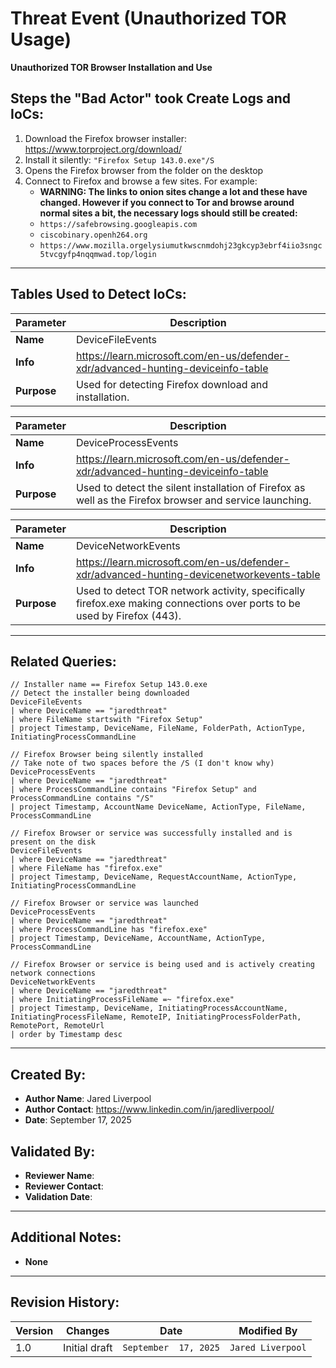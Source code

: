 # Threat Event (Unauthorized TOR Usage)
**Unauthorized TOR Browser Installation and Use**

## Steps the "Bad Actor" took Create Logs and IoCs:
1. Download the Firefox browser installer: https://www.torproject.org/download/
2. Install it silently: ```"Firefox Setup 143.0.exe"/S```
3. Opens the Firefox browser from the folder on the desktop
4. Connect to Firefox and browse a few sites. For example:
   - **WARNING: The links to onion sites change a lot and these have changed. However if you connect to Tor and browse around normal sites a bit, the necessary logs should still be created:**
   - ```https://safebrowsing.googleapis.com```
   - ```ciscobinary.openh264.org```
   - ```https://www.mozilla.orgelysiumutkwscnmdohj23gkcyp3ebrf4iio3sngc5tvcgyfp4nqqmwad.top/login```


---

## Tables Used to Detect IoCs:
| **Parameter**       | **Description**                                                              |
|---------------------|------------------------------------------------------------------------------|
| **Name**| DeviceFileEvents|
| **Info**|https://learn.microsoft.com/en-us/defender-xdr/advanced-hunting-deviceinfo-table|
| **Purpose**| Used for detecting Firefox download and installation. |

| **Parameter**       | **Description**                                                              |
|---------------------|------------------------------------------------------------------------------|
| **Name**| DeviceProcessEvents|
| **Info**|https://learn.microsoft.com/en-us/defender-xdr/advanced-hunting-deviceinfo-table|
| **Purpose**| Used to detect the silent installation of Firefox as well as the Firefox browser and service launching.|

| **Parameter**       | **Description**                                                              |
|---------------------|------------------------------------------------------------------------------|
| **Name**| DeviceNetworkEvents|
| **Info**|https://learn.microsoft.com/en-us/defender-xdr/advanced-hunting-devicenetworkevents-table|
| **Purpose**| Used to detect TOR network activity, specifically firefox.exe making connections over ports to be used by Firefox (443).|

---

## Related Queries:
```kql
// Installer name == Firefox Setup 143.0.exe
// Detect the installer being downloaded
DeviceFileEvents
| where DeviceName == "jaredthreat"
| where FileName startswith "Firefox Setup"
| project Timestamp, DeviceName, FileName, FolderPath, ActionType, InitiatingProcessCommandLine

// Firefox Browser being silently installed
// Take note of two spaces before the /S (I don't know why)
DeviceProcessEvents
| where DeviceName == "jaredthreat"
| where ProcessCommandLine contains "Firefox Setup" and ProcessCommandLine contains "/S"
| project Timestamp, AccountName DeviceName, ActionType, FileName, ProcessCommandLine

// Firefox Browser or service was successfully installed and is present on the disk
DeviceFileEvents
| where DeviceName == "jaredthreat"
| where FileName has "firefox.exe"
| project Timestamp, DeviceName, RequestAccountName, ActionType, InitiatingProcessCommandLine

// Firefox Browser or service was launched
DeviceProcessEvents
| where DeviceName == "jaredthreat"
| where ProcessCommandLine has "firefox.exe"
| project Timestamp, DeviceName, AccountName, ActionType, ProcessCommandLine

// Firefox Browser or service is being used and is actively creating network connections
DeviceNetworkEvents
| where DeviceName == "jaredthreat"
| where InitiatingProcessFileName =~ "firefox.exe"
| project Timestamp, DeviceName, InitiatingProcessAccountName, InitiatingProcessFileName, RemoteIP, InitiatingProcessFolderPath, RemotePort, RemoteUrl
| order by Timestamp desc 

```

---

## Created By:
- **Author Name**: Jared Liverpool
- **Author Contact**: https://www.linkedin.com/in/jaredliverpool/
- **Date**: September 17, 2025

## Validated By:
- **Reviewer Name**: 
- **Reviewer Contact**: 
- **Validation Date**: 

---

## Additional Notes:
- **None**

---

## Revision History:
| **Version** | **Changes**                   | **Date**         | **Modified By**   |
|-------------|-------------------------------|------------------|-------------------|
| 1.0         | Initial draft                  | `September  17, 2025`  | `Jared Liverpool`   
